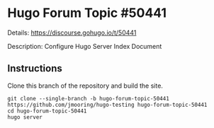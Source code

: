 # Hugo Forum Topic #50441

Details: <https://discourse.gohugo.io/t/50441>

Description: Configure Hugo Server Index Document

## Instructions

Clone this branch of the repository and build the site.

```text
git clone --single-branch -b hugo-forum-topic-50441 https://github.com/jmooring/hugo-testing hugo-forum-topic-50441
cd hugo-forum-topic-50441
hugo server
```
